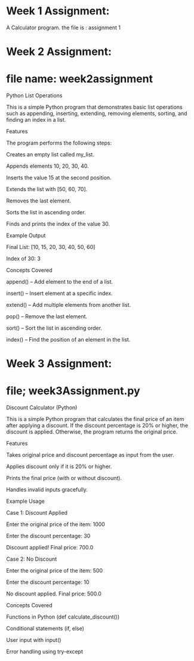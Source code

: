 # Week 1 Assignment: 
A Calculator program.
the file is : assignment 1


# Week 2 Assignment: 
# file name: week2assignment

Python List Operations

This is a simple Python program that demonstrates basic list operations such as appending, inserting, extending, removing elements, sorting, and finding an index in a list.

Features

The program performs the following steps:

Creates an empty list called my_list.

Appends elements 10, 20, 30, 40.

Inserts the value 15 at the second position.

Extends the list with [50, 60, 70].

Removes the last element.

Sorts the list in ascending order.

Finds and prints the index of the value 30.

Example Output

Final List: [10, 15, 20, 30, 40, 50, 60]

Index of 30: 3

Concepts Covered

append() – Add element to the end of a list.

insert() – Insert element at a specific index.

extend() – Add multiple elements from another list.

pop() – Remove the last element.

sort() – Sort the list in ascending order.

index() – Find the position of an element in the list.


# Week 3 Assignment:
      
# file; week3Assignment.py

Discount Calculator (Python)

This is a simple Python program that calculates the final price of an item after applying a discount. If the discount percentage is 20% or higher, the discount is applied. Otherwise, the program returns the original price.

Features

Takes original price and discount percentage as input from the user.

Applies discount only if it is 20% or higher.

Prints the final price (with or without discount).

Handles invalid inputs gracefully.

Example Usage

Case 1: Discount Applied

Enter the original price of the item: 1000

Enter the discount percentage: 30

Discount applied! Final price: 700.0

Case 2: No Discount

Enter the original price of the item: 500

Enter the discount percentage: 10

No discount applied. Final price: 500.0


Concepts Covered

Functions in Python (def calculate_discount())

Conditional statements (if, else)

User input with input()

Error handling using try-except
